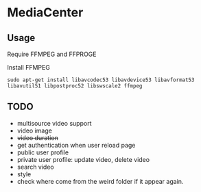 MediaCenter
===========
 
Usage
-----

Require FFMPEG and FFPROGE

Install FFMPEG
````
sudo apt-get install libavcodec53 libavdevice53 libavformat53 libavutil51 libpostproc52 libswscale2 ffmpeg
````
TODO
----

* multisource video support
* video image
* ~~video duration~~
* get authentication when user reload page
* public user profile
* private user profile: update video, delete video
* search video
* style
* check where come from the weird folder if it appear again.
